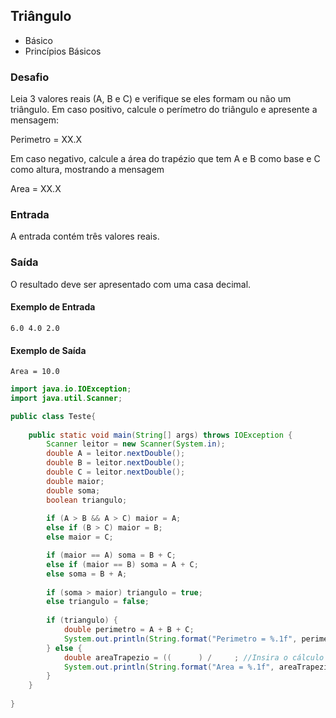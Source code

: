 ## Triângulo
* Básico
* Princípios Básicos

### Desafio

Leia 3 valores reais (A, B e C) e verifique se eles formam ou não um triângulo. Em caso positivo, calcule o perímetro do triângulo e apresente a mensagem:


Perimetro = XX.X


Em caso negativo, calcule a área do trapézio que tem A e B como base e C como altura, mostrando a mensagem


Area = XX.X

### Entrada
A entrada contém três valores reais.

### Saída
O resultado deve ser apresentado com uma casa decimal.


#### Exemplo de Entrada	
~~~~
6.0 4.0 2.0
~~~~
#### Exemplo de Saída
~~~~
Area = 10.0
~~~~

````java
import java.io.IOException;
import java.util.Scanner;

public class Teste{
	
	public static void main(String[] args) throws IOException {
		Scanner leitor = new Scanner(System.in);
		double A = leitor.nextDouble();
		double B = leitor.nextDouble();
		double C = leitor.nextDouble();
		double maior;
		double soma;
		boolean triangulo;
		
		if (A > B && A > C) maior = A;
		else if (B > C) maior = B;
		else maior = C;

		if (maior == A) soma = B + C;
		else if (maior == B) soma = A + C;
		else soma = B + A;
		
		if (soma > maior) triangulo = true;
		else triangulo = false;
		
		if (triangulo) {
			double perimetro = A + B + C;
			System.out.println(String.format("Perimetro = %.1f", perimetro));
		} else {
			double areaTrapezio = ((      ) /     ; //Insira o cálculo no espço em branco
			System.out.println(String.format("Area = %.1f", areaTrapezio));
		}
	}
	
}
````
